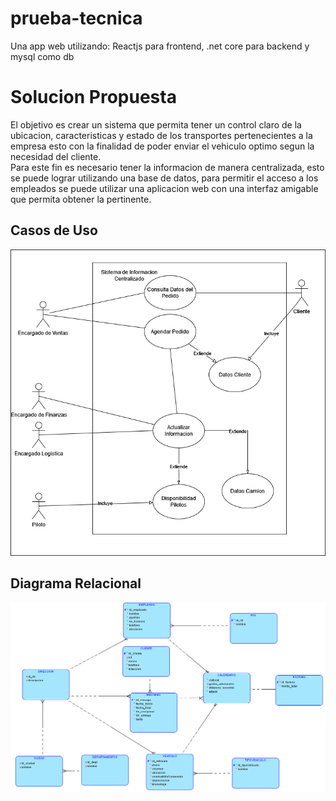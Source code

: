 # prueba-tecnica
Una app web utilizando: Reactjs para frontend, .net core para backend y mysql como db

# Solucion Propuesta

El objetivo es crear un sistema que permita tener un control claro de la ubicacion, caracteristicas y estado de los transportes pertenecientes a la empresa esto con la finalidad de poder enviar el vehiculo optimo segun la necesidad del cliente.  
Para este fin es necesario tener la informacion de manera centralizada, esto se puede lograr utilizando una base de datos, para permitir el acceso a los empleados se puede utilizar una aplicacion web con una interfaz amigable que permita obtener la pertinente.  

## Casos de Uso

 ![img](/img/casosDeUso.png)

## Diagrama Relacional

![Alt text](/img/Logical.png)